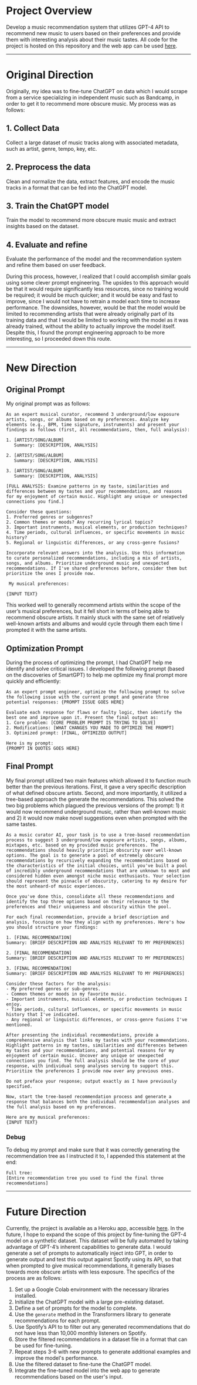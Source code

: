 # Project Overview
Develop a music recommendation system that utilizes GPT-4 API to recommend new music to users based on their preferences and provide them with interesting analysis about their music tastes. All code for the project is hosted on this repository and the web app can be used [here](https://metro.herokuapp.com).

___

# Original Direction
Originally, my idea was to fine-tune ChatGPT on data which I would scrape from a service specializing in independent music such as Bandcamp, in order to get it to recommend more obscure music. My process was as follows:

## 1. Collect Data
Collect a large dataset of music tracks along with associated metadata, such as artist, genre, tempo, key, etc.

## 2. Preprocess the data
Clean and normalize the data, extract features, and encode the music tracks in a format that can be fed into the ChatGPT model.

## 3. Train the ChatGPT model
Train the model to recommend more obscure music music and extract insights based on the dataset.

## 4. Evaluate and refine
Evaluate the performance of the model and the recommendation system and refine them based on user feedback.

During this process, however, I realized that I could accomplish similar goals using some clever prompt engineering. The upsides to this approach would be that it would require significantly less resources, since no training would be required; it would be much quicker; and it would be easy and fast to improve, since I would not have to retrain a model each time to increase performance. The downsides, however, would be that the model would be limited to recommending artists that were already originally part of its training data and that I would be limited to working with the model as it was already trained, without the ability to actually improve the model itself. Despite this, I found the prompt engineering approach to be more interesting, so I proceeded down this route.

___

# New Direction
## Original Prompt
My original prompt was as follows:

```
As an expert musical curator, recommend 3 underground/low exposure artists, songs, or albums based on my preferences. Analyze key elements (e.g., BPM, time signature, instruments) and present your findings as follows (first, all recommendations, then, full analysis):

1. [ARTIST/SONG/ALBUM]
   Summary: [DESCRIPTION, ANALYSIS]

2. [ARTIST/SONG/ALBUM]
   Summary: [DESCRIPTION, ANALYSIS]

3. [ARTIST/SONG/ALBUM]
   Summary: [DESCRIPTION, ANALYSIS]

[FULL ANALYSIS: Examine patterns in my taste, similarities and differences between my tastes and your recommendations, and reasons for my enjoyment of certain music. Highlight any unique or unexpected connections you find.]

Consider these questions:
1. Preferred genres or subgenres?
2. Common themes or moods? Any recurring lyrical topics?
3. Important instruments, musical elements, or production techniques?
4. Time periods, cultural influences, or specific movements in music history?
5. Regional or linguistic differences, or any cross-genre fusions?

Incorporate relevant answers into the analysis. Use this information to curate personalized recommendations, including a mix of artists, songs, and albums. Prioritize underground music and unexpected recommendations. If I've shared preferences before, consider them but prioritize the ones I provide now.

 My musical preferences:

{INPUT TEXT}
```

This worked well to generally recommend artists within the scope of the user’s musical preferences, but it fell short in terms of being able to recommend obscure artists. It mainly stuck with the same set of relatively well-known artists and albums and would cycle through them each time I prompted it with the same artists.

## Optimization Prompt
During the process of optimizing the prompt, I had ChatGPT help me identify and solve critical issues. I developed the following prompt (based on the discoveries of SmartGPT) to help me optimize my final prompt more quickly and efficiently:

```
As an expert prompt engineer, optimize the following prompt to solve the following issue with the current prompt and generate three potential responses: {PROMPT ISSUE GOES HERE}

Evaluate each response for flaws or faulty logic, then identify the best one and improve upon it. Present the final output as:
1. Core problem: [CORE PROBLEM PROMPT IS TRYING TO SOLVE]
2. Modifications: [WHAT CHANGES YOU MADE TO OPTIMIZE THE PROMPT]
3. Optimized prompt: [FINAL, OPTIMIZED OUTPUT]

Here is my prompt:
{PROMPT IN QUOTES GOES HERE}
```

## Final Prompt
My final prompt utilized two main features which allowed it to function much better than the previous iterations. First, it gave a very specific description of what defined obscure artists. Second, and more importantly, it utilized a tree-based approach the generate the recommendations. This solved the two big problems which plagued the previous versions of the prompt: 1) it would now recommend underground music, rather than well-known music and 2) it would now make novel suggestions even when prompted with the same tastes.

```
As a music curator AI, your task is to use a tree-based recommendation process to suggest 3 underground/low exposure artists, songs, albums, mixtapes, etc. based on my provided music preferences. The recommendations should heavily prioritize obscurity over well-known options. The goal is to generate a pool of extremely obscure recommendations by recursively expanding the recommendations based on the characteristics of the initial choices, until you've built a pool of incredibly underground recommendations that are unknown to most and considered hidden even amongst niche music enthusiasts. Your selection should represent the pinnacle of obscurity, catering to my desire for the most unheard-of music experiences.

Once you've done this, consolidate all these recommendations and identify the top three options based on their relevance to the preferences and their uniqueness and obscurity within the pool.

For each final recommendation, provide a brief description and analysis, focusing on how they align with my preferences. Here's how you should structure your findings:

1. [FINAL RECOMMENDATION]
Summary: [BRIEF DESCRIPTION AND ANALYSIS RELEVANT TO MY PREFERENCES]

2. [FINAL RECOMMENDATION]
Summary: [BRIEF DESCRIPTION AND ANALYSIS RELEVANT TO MY PREFERENCES]

3. [FINAL RECOMMENDATION]
Summary: [BRIEF DESCRIPTION AND ANALYSIS RELEVANT TO MY PREFERENCES]

Consider these factors for the analysis:
- My preferred genres or sub-genres.
- Common themes or moods in my favorite music.
- Important instruments, musical elements, or production techniques I enjoy.
- Time periods, cultural influences, or specific movements in music history that I've indicated.
- Any regional or linguistic differences, or cross-genre fusions I've mentioned.

After presenting the individual recommendations, provide a comprehensive analysis that links my tastes with your recommendations. Highlight patterns in my tastes, similarities and differences between my tastes and your recommendations, and potential reasons for my enjoyment of certain music. Uncover any unique or unexpected connections you find. The full analysis should be the core of your response, with individual song analyses serving to support this. Prioritize the preferences I provide now over any previous ones.

Do not preface your response; output exactly as I have previously specified.

Now, start the tree-based recommendation process and generate a response that balances both the individual recommendation analyses and the full analysis based on my preferences.

Here are my musical preferences:
{INPUT TEXT}
```

### Debug
To debug my prompt and make sure that it was correctly generating the recommendation tree as I instructed it to, I appended this statement at the end:

```
Full tree:
[Entire recommendation tree you used to find the final three recommendations]
```

___

# Future Direction
Currently, the project is available as a Heroku app, accessible [here](https://metro.herokuapp.com). In the future, I hope to expand the scope of this project by fine-tuning the GPT-4 model on a synthetic dataset. This dataset will be fully automated by taking advantage of GPT-4’s inherent capabilities to generate data. I would generate a set of prompts to automatically inject into GPT, in order to generate output and test this output against Spotify using its API, so that when prompted to give musical recommendations, it generally biases towards more obscure artists with less exposure. The specifics of the process are as follows:

1. Set up a Google Colab environment with the necessary libraries installed.
2. Initialize the ChatGPT model with a large pre-existing dataset.
3. Define a set of prompts for the model to complete.
4. Use the `generate` method in the Transformers library to generate recommendations for each prompt.
5. Use Spotify’s API to to filter out any generated recommendations that do not have less than 10,000 monthly listeners on Spotify.
6. Store the filtered recommendations in a dataset file in a format that can be used for fine-tuning.
7. Repeat steps 3-6 with new prompts to generate additional examples and improve the model's performance.
8. Use the filtered dataset to fine-tune the ChatGPT model.
9. Integrate the fine-tuned model into the web app to generate recommendations based on the user's input.
